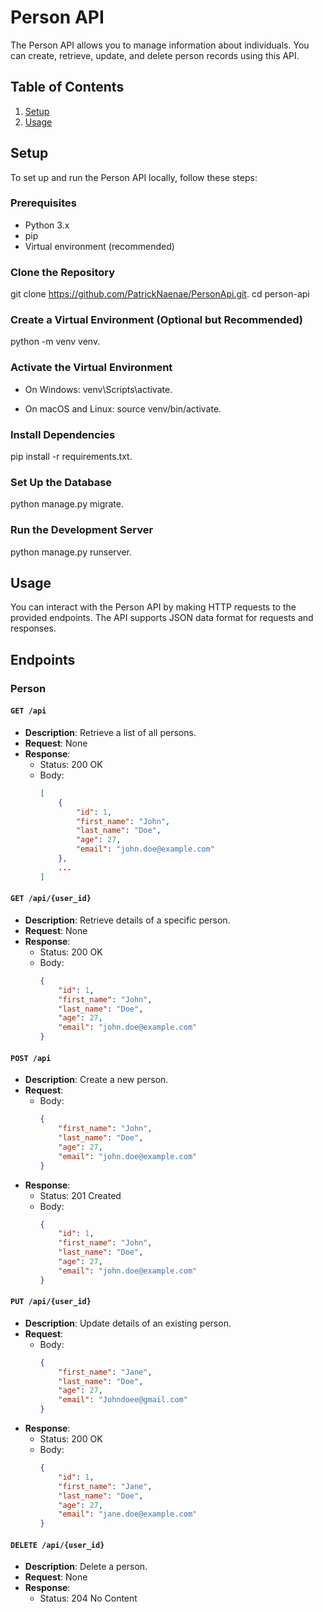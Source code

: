 # Person API

The Person API allows you to manage information about individuals. You can create, retrieve, update, and delete person records using this API.

## Table of Contents

1. [Setup](#setup)
2. [Usage](#usage)

## Setup
To set up and run the Person API locally, follow these steps:

### Prerequisites
- Python 3.x
- pip
- Virtual environment (recommended)

### Clone the Repository
git clone https://github.com/PatrickNaenae/PersonApi.git.
cd person-api

### Create a Virtual Environment (Optional but Recommended)
python -m venv venv.

### Activate the Virtual Environment
- On Windows:
venv\Scripts\activate.

- On macOS and Linux:
source venv/bin/activate.

### Install Dependencies
pip install -r requirements.txt.

### Set Up the Database
python manage.py migrate.

### Run the Development Server
python manage.py runserver.

## Usage
You can interact with the Person API by making HTTP requests to the provided endpoints. The API supports JSON data format for requests and responses.


## Endpoints

### Person

#### `GET /api`

- **Description**: Retrieve a list of all persons.
- **Request**: None
- **Response**:
  - Status: 200 OK
  - Body:
    ```json
    [
        {
            "id": 1,
            "first_name": "John",
            "last_name": "Doe",
            "age": 27,
            "email": "john.doe@example.com"
        },
        ...
    ]
    ```

#### `GET /api/{user_id}`

- **Description**: Retrieve details of a specific person.
- **Request**: None
- **Response**:
  - Status: 200 OK
  - Body:
    ```json
    {
        "id": 1,
        "first_name": "John",
        "last_name": "Doe",
        "age": 27,
        "email": "john.doe@example.com"
    }
    ```

#### `POST /api`

- **Description**: Create a new person.
- **Request**:
  - Body:
    ```json
    {
        "first_name": "John",
        "last_name": "Doe",
        "age": 27,
        "email": "john.doe@example.com"
    }
    ```
- **Response**:
  - Status: 201 Created
  - Body:
    ```json
    {
        "id": 1,
        "first_name": "John",
        "last_name": "Doe",
        "age": 27,
        "email": "john.doe@example.com"
    }
    ```

#### `PUT /api/{user_id}`

- **Description**: Update details of an existing person.
- **Request**:
  - Body:
    ```json
    {
        "first_name": "Jane",
        "last_name": "Doe",
        "age": 27,
        "email": "Johndoee@gmail.com"
    }
    ```
- **Response**:
  - Status: 200 OK
  - Body:
    ```json
    {
        "id": 1,
        "first_name": "Jane",
        "last_name": "Doe",
        "age": 27,
        "email": "jane.doe@example.com"
    }
    ```

#### `DELETE /api/{user_id}`

- **Description**: Delete a person.
- **Request**: None
- **Response**:
  - Status: 204 No Content